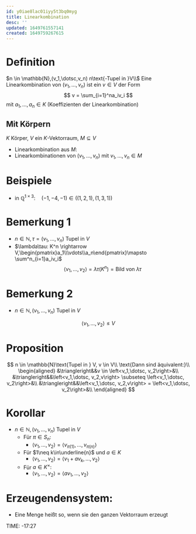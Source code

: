 ```yaml
---
id: y0iae8lac01iyy5t3bq0myg
title: Linearkombination
desc: ''
updated: 1649761557141
created: 1649759267615
---
```


# Definition
$n \in \mathbb{N},(v_1,\dotsc,v_n) n\text{-Tupel in }V\\$
Eine Linearkombination von $(v_1,\dotsc,v_n)$ ist ein $v\in V$ der Form
$$
v = \sum_{i=1}^na_iv_i
$$
mit $a_1,\dotsc,a_n \in K$ (Koeffizienten der Linearkombination)
## Mit Körpern
$K$ Körper, $V$ ein $K$-Vektorraum, $M \subseteq V$
- Linearkombination aus $M$:
- Linearkombinationen von $(v_1, \dotsc, v_n)$ mit $v_1,\dotsc, v_n \in M$

# Beispiele
- in $\mathbb{Q}^{1\times3}: \quad(-1,-4,-1)\in((1,2,1),(1,3,1))$

# Bemerkung 1
- $n \in \mathbb{N}, \tau = (v_1,\dotsc,v_n)$ Tupel in $V$
- $\lambda\tau: K^n \rightarrow V,\begin{pmatrix}a_1\\\vdots\\a_n\end{pmatrix}\mapsto \sum^n_{i=1}a_iv_i$
$$
    \left<v_1,\dotsc, v_2\right> = \lambda\tau(K^n) = \text{Bild von }\lambda\tau
$$

# Bemerkung 2
- $n \in \mathbb{N}, (v_1,\dotsc,v_n)$ Tupel in $V$

$$
    \left<v_1,\dotsc, v_2\right>\leq V
$$
# Proposition
$$
    n \in \mathbb{N}\text{Tupel in } V, v \in V\\
    \text{Dann sind äquivalent:}\\
    \begin{aligned}
        &\triangleright&&v \in \left<v_1,\dotsc, v_2\right>&\\
        &\triangleright&&\left<v_1,\dotsc, v_2,v\right> \subseteq \left<v_1,\dotsc, v_2\right>&\\
        &\triangleright&&\left<v_1,\dotsc, v_2,v\right> = \left<v_1,\dotsc, v_2\right>&\\
    \end{aligned}
$$
# Korollar
- $n \in \mathbb{N}, (v_1,\dotsc,v_n)$ Tupel in $V$
  - Für $\pi \in S_n:$
    - $\left<v_1,\dotsc, v_2\right> = \left<v_{\pi(1)},\dotsc, v_{\pi(n)}\right>$
  - Für $1\neq k\in\underline{n}$ und $a \in K$
    - $\left<v_1,\dotsc, v_2\right>=\left<v_1+av_k,\dotsc, v_2\right>$
  - Für $a \in K^\times:$
    - $\left<v_1,\dotsc, v_2\right>=\left<av_1,\dotsc, v_2\right>$

# Erzeugendensystem:
- Eine Menge heißt so, wenn sie den ganzen Vektorraum erzeugt

TIME: -17:27
